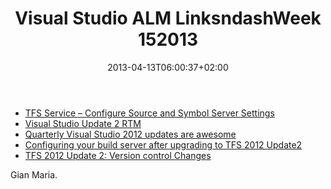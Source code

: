 ﻿---
title: "Visual Studio ALM LinksndashWeek 152013"
description: ""
date: 2013-04-13T06:00:37+02:00
draft: false
tags: [VSAlm]
categories: [Visual Studio ALM]
---
- [TFS Service – Configure Source and Symbol Server Settings](http://geekswithblogs.net/TarunArora/archive/2013/04/07/tfs-service---configure-source-and-symbol-server-settings.aspx)
- [Visual Studio Update 2 RTM](http://blogs.msdn.com/b/visualstudioalm/archive/2013/04/04/visual-studio-update-2-now-available.aspx)
- [Quarterly Visual Studio 2012 updates are awesome](http://www.istartedsomething.com/20130405/tldr-quarterly-visual-studio-2012-updates-are-awesome/)
- [Configuring your build server after upgrading to TFS 2012 Update2](http://www.almguide.com/2013/04/configuring-your-build-server-after-upgrading-to-tfs-2012-update-2/)
- [TFS 2012 Update 2: Version control Changes](http://www.almguide.com/2013/04/tfs-2012-update-2-version-control-changes/)

Gian Maria.
